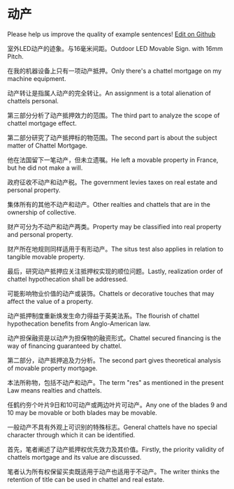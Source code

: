 # 动产

Please help us improve the quality of example sentences! [Edit on Github](https://github.com/jiyushe/jiyu-example-sentence-source/blob/main/chinese/dongchan.md)

<p><span class="chinese">室外LED动产的迹象。与16毫米间距。</span><span class="english">Outdoor LED Movable Sign. with 16mm Pitch.</span></p>

<p><span class="chinese">在我的机器设备上只有一项动产抵押。</span><span class="english">Only there's a chattel mortgage on my machine equipment.</span></p>

<p><span class="chinese">动产转让是指属人动产的完全转让。</span><span class="english">An assignment is a total alienation of chattels personal.</span></p>

<p><span class="chinese">第三部分分析了动产抵押效力的范围。</span><span class="english">The third part to analyze the scope of chattel mortgage effect.</span></p>

<p><span class="chinese">第二部分研究了动产抵押标的物范围。</span><span class="english">The second part is about the subject matter of Chattel Mortgage.</span></p>

<p><span class="chinese">他在法国留下一笔动产，但未立遗嘱。</span><span class="english">He left a movable property in France, but he did not make a will.</span></p>

<p><span class="chinese">政府征收不动产和动产税。</span><span class="english">The government levies taxes on real estate and personal property.</span></p>

<p><span class="chinese">集体所有的其他不动产和动产。</span><span class="english">Other realties and chattels that are in the ownership of collective.</span></p>

<p><span class="chinese">财产可分为不动产和动产两类。</span><span class="english">Property may be classified into real property and personal property.</span></p>

<p><span class="chinese">财产所在地规则同样适用于有形动产。</span><span class="english">The situs test also applies in relation to tangible movable property.</span></p>

<p><span class="chinese">最后，研究动产抵押应关注抵押权实现的顺位问题。</span><span class="english">Lastly, realization order of chattel hypothecation shall be addressed.</span></p>

<p><span class="chinese">可能影响物业价值的动产或装饰。</span><span class="english">Chattels or decorative touches that may affect the value of a property.</span></p>

<p><span class="chinese">动产抵押制度重新焕发生命力得益于英美法系。</span><span class="english">The flourish of chattel hypothecation benefits from Anglo-American law.</span></p>

<p><span class="chinese">动产担保融资是以动产为担保物的融资形式。</span><span class="english">Chattel secured financing is the way of financing guaranteed by chattel.</span></p>

<p><span class="chinese">第二部分，动产抵押追及力分析。</span><span class="english">The second part gives theoretical analysis of movable property mortgage.</span></p>

<p><span class="chinese">本法所称物，包括不动产和动产。</span><span class="english">The term "res" as mentioned in the present Law means realties and chattels.</span></p>

<p><span class="chinese">任鹤约夯个叶片9日和10可动产或两边叶片可动产。</span><span class="english">Any one of the blades 9 and 10 may be movable or both blades may be movable.</span></p>

<p><span class="chinese">一般动产不具有外观上可识别的特殊标志。</span><span class="english">General chattels have no special character through which it can be identified.</span></p>

<p><span class="chinese">首先，笔者阐述了动产抵押权优先效力及其价值。</span><span class="english">Firstly, the priority validity of chattels mortgage and its value are discussed.</span></p>

<p><span class="chinese">笔者认为所有权保留买卖既适用于动产也适用于不动产。</span><span class="english">The writer thinks the retention of title can be used in chattel and real estate.</span></p>

